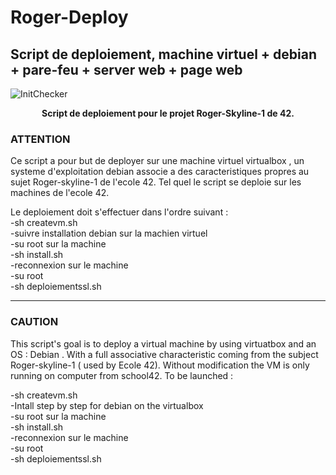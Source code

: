 # Roger-Deploy
## Script de deploiement, machine virtuel + debian + pare-feu + server web + page web
![InitChecker](https://zupimages.net/up/19/03/cqkj.png)
<p align="center">
  <b>Script de deploiement pour le projet Roger-Skyline-1 de 42.</b><br>
</p>

### ATTENTION
Ce script a pour but de deployer sur une machine virtuel virtualbox , un systeme d'exploitation debian associe a des caracteristiques propres au sujet Roger-skyline-1 de l'ecole 42.
Tel quel le script se deploie sur les machines de l'ecole 42.

Le deploiement doit s'effectuer dans l'ordre suivant :<br>
-sh createvm.sh<br>
-suivre installation debian sur la machien virtuel<br>
-su root sur la machine<br>
-sh install.sh<br>
-reconnexion sur le machine<br>
-su root<br>
-sh deploiementssl.sh<br>

---------------------------------------------------------------------

### CAUTION
This script's goal is to deploy a virtual machine by using virtuatbox and an OS : Debian . With a full associative characteristic coming from the subject Roger-skyline-1 ( used by Ecole 42).
Without modification the VM is only running on computer from school42.
To be launched :

-sh createvm.sh<br>
-Intall step by step for debian on the virtualbox<br>
-su root sur la machine<br>
-sh install.sh<br>
-reconnexion sur le machine<br>
-su root<br>
-sh deploiementssl.sh<br>

